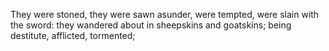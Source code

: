 They were stoned, they were sawn asunder, were tempted, were slain with the sword: they wandered about in sheepskins and goatskins; being destitute, afflicted, tormented;
